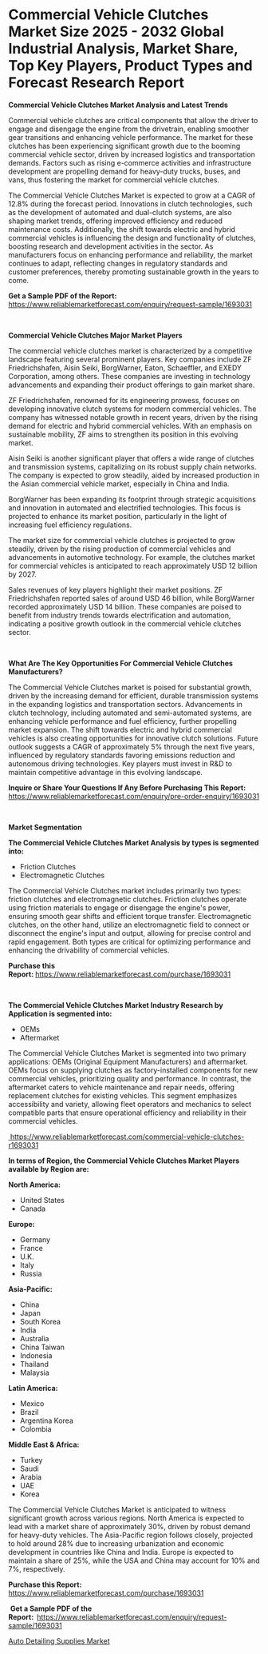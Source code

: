 <p><h1>Commercial Vehicle Clutches Market Size 2025 - 2032 Global Industrial Analysis, Market Share, Top Key Players, Product Types and Forecast Research Report</h1></p><p><strong>Commercial Vehicle Clutches Market Analysis and Latest Trends</strong></p>
<p><p>Commercial vehicle clutches are critical components that allow the driver to engage and disengage the engine from the drivetrain, enabling smoother gear transitions and enhancing vehicle performance. The market for these clutches has been experiencing significant growth due to the booming commercial vehicle sector, driven by increased logistics and transportation demands. Factors such as rising e-commerce activities and infrastructure development are propelling demand for heavy-duty trucks, buses, and vans, thus fostering the market for commercial vehicle clutches.</p><p>The Commercial Vehicle Clutches Market is expected to grow at a CAGR of 12.8% during the forecast period. Innovations in clutch technologies, such as the development of automated and dual-clutch systems, are also shaping market trends, offering improved efficiency and reduced maintenance costs. Additionally, the shift towards electric and hybrid commercial vehicles is influencing the design and functionality of clutches, boosting research and development activities in the sector. As manufacturers focus on enhancing performance and reliability, the market continues to adapt, reflecting changes in regulatory standards and customer preferences, thereby promoting sustainable growth in the years to come.</p></p>
<p><strong>Get a Sample PDF of the Report:&nbsp;</strong> <a href="https://www.reliablemarketforecast.com/enquiry/request-sample/1693031?utm_campaign=3208&utm_medium=2&utm_source=Github&utm_content=ia&utm_term=30032025&utm_id=commercial-vehicle-clutches">https://www.reliablemarketforecast.com/enquiry/request-sample/1693031</a></p>
<p>&nbsp;</p>
<p><strong>Commercial Vehicle Clutches Major Market Players</strong></p>
<p><p>The commercial vehicle clutches market is characterized by a competitive landscape featuring several prominent players. Key companies include ZF Friedrichshafen, Aisin Seiki, BorgWarner, Eaton, Schaeffler, and EXEDY Corporation, among others. These companies are investing in technology advancements and expanding their product offerings to gain market share.</p><p>ZF Friedrichshafen, renowned for its engineering prowess, focuses on developing innovative clutch systems for modern commercial vehicles. The company has witnessed notable growth in recent years, driven by the rising demand for electric and hybrid commercial vehicles. With an emphasis on sustainable mobility, ZF aims to strengthen its position in this evolving market.</p><p>Aisin Seiki is another significant player that offers a wide range of clutches and transmission systems, capitalizing on its robust supply chain networks. The company is expected to grow steadily, aided by increased production in the Asian commercial vehicle market, especially in China and India.</p><p>BorgWarner has been expanding its footprint through strategic acquisitions and innovation in automated and electrified technologies. This focus is projected to enhance its market position, particularly in the light of increasing fuel efficiency regulations.</p><p>The market size for commercial vehicle clutches is projected to grow steadily, driven by the rising production of commercial vehicles and advancements in automotive technology. For example, the clutches market for commercial vehicles is anticipated to reach approximately USD 12 billion by 2027.</p><p>Sales revenues of key players highlight their market positions. ZF Friedrichshafen reported sales of around USD 46 billion, while BorgWarner recorded approximately USD 14 billion. These companies are poised to benefit from industry trends towards electrification and automation, indicating a positive growth outlook in the commercial vehicle clutches sector.</p></p>
<p>&nbsp;</p>
<p><strong>What Are The Key Opportunities For Commercial Vehicle Clutches Manufacturers?</strong></p>
<p><p>The Commercial Vehicle Clutches market is poised for substantial growth, driven by the increasing demand for efficient, durable transmission systems in the expanding logistics and transportation sectors. Advancements in clutch technology, including automated and semi-automated systems, are enhancing vehicle performance and fuel efficiency, further propelling market expansion. The shift towards electric and hybrid commercial vehicles is also creating opportunities for innovative clutch solutions. Future outlook suggests a CAGR of approximately 5% through the next five years, influenced by regulatory standards favoring emissions reduction and autonomous driving technologies. Key players must invest in R&D to maintain competitive advantage in this evolving landscape.</p></p>
<p><strong>Inquire or Share Your Questions If Any Before Purchasing This Report:</strong> <a href="https://www.reliablemarketforecast.com/enquiry/pre-order-enquiry/1693031?utm_campaign=3208&utm_medium=2&utm_source=Github&utm_content=ia&utm_term=30032025&utm_id=commercial-vehicle-clutches">https://www.reliablemarketforecast.com/enquiry/pre-order-enquiry/1693031</a></p>
<p>&nbsp;</p>
<p><strong>Market Segmentation</strong></p>
<p><strong>The Commercial Vehicle Clutches Market Analysis by types is segmented into:</strong></p>
<p><ul><li>Friction Clutches</li><li>Electromagnetic Clutches</li></ul></p>
<p><p>The Commercial Vehicle Clutches market includes primarily two types: friction clutches and electromagnetic clutches. Friction clutches operate using friction materials to engage or disengage the engine's power, ensuring smooth gear shifts and efficient torque transfer. Electromagnetic clutches, on the other hand, utilize an electromagnetic field to connect or disconnect the engine's input and output, allowing for precise control and rapid engagement. Both types are critical for optimizing performance and enhancing the drivability of commercial vehicles.</p></p>
<p><strong>Purchase this Report:&nbsp;</strong><a href="https://www.reliablemarketforecast.com/purchase/1693031?utm_campaign=3208&utm_medium=2&utm_source=Github&utm_content=ia&utm_term=30032025&utm_id=commercial-vehicle-clutches">https://www.reliablemarketforecast.com/purchase/1693031</a></p>
<p>&nbsp;</p>
<p><strong>The Commercial Vehicle Clutches Market Industry Research by Application is segmented into:</strong></p>
<p><ul><li>OEMs</li><li>Aftermarket</li></ul></p>
<p><p>The Commercial Vehicle Clutches Market is segmented into two primary applications: OEMs (Original Equipment Manufacturers) and aftermarket. OEMs focus on supplying clutches as factory-installed components for new commercial vehicles, prioritizing quality and performance. In contrast, the aftermarket caters to vehicle maintenance and repair needs, offering replacement clutches for existing vehicles. This segment emphasizes accessibility and variety, allowing fleet operators and mechanics to select compatible parts that ensure operational efficiency and reliability in their commercial vehicles.</p></p>
<p><a href="https://www.reliablemarketforecast.com/commercial-vehicle-clutches-r1693031?utm_campaign=3208&utm_medium=2&utm_source=Github&utm_content=ia&utm_term=30032025&utm_id=commercial-vehicle-clutches">&nbsp;https://www.reliablemarketforecast.com/commercial-vehicle-clutches-r1693031</a></p>
<p><strong>In terms of Region, the Commercial Vehicle Clutches Market Players available by Region are:</strong></p>
<p>
    <p> <strong> North America: </strong>
        <ul>
            <li>United States</li>
            <li>Canada</li>
        </ul>
        </p> 
    <p> <strong> Europe: </strong>
        <ul>
            <li>Germany</li>
            <li>France</li>
            <li>U.K.</li>
            <li>Italy</li>
            <li>Russia</li>
        </ul>
        </p> 
    <p> <strong> Asia-Pacific: </strong>
        <ul>
            <li>China</li>
            <li>Japan</li>
            <li>South Korea</li>
            <li>India</li>
            <li>Australia</li>
            <li>China Taiwan</li>
            <li>Indonesia</li>
            <li>Thailand</li>
            <li>Malaysia</li>
        </ul>
        </p> 
    <p> <strong> Latin America: </strong>
        <ul>
            <li>Mexico</li>
            <li>Brazil</li>
            <li>Argentina Korea</li>
            <li>Colombia</li>
        </ul>
        </p> 
    <p> <strong> Middle East & Africa: </strong>
        <ul>
            <li>Turkey</li>
            <li>Saudi</li>
            <li>Arabia</li>
            <li>UAE</li>
            <li>Korea</li>
        </ul>
    </p>
    </p>
<p><p>The Commercial Vehicle Clutches Market is anticipated to witness significant growth across various regions. North America is expected to lead with a market share of approximately 30%, driven by robust demand for heavy-duty vehicles. The Asia-Pacific region follows closely, projected to hold around 28% due to increasing urbanization and economic development in countries like China and India. Europe is expected to maintain a share of 25%, while the USA and China may account for 10% and 7%, respectively.</p></p>
<p><strong>Purchase this Report: </strong><a href="https://www.reliablemarketforecast.com/purchase/1693031?utm_campaign=3208&utm_medium=2&utm_source=Github&utm_content=ia&utm_term=30032025&utm_id=commercial-vehicle-clutches">https://www.reliablemarketforecast.com/purchase/1693031</a></p>
<p>&nbsp;<strong>Get a Sample PDF of the Report:&nbsp;&nbsp;</strong><a href="https://www.reliablemarketforecast.com/enquiry/request-sample/1693031?utm_campaign=3208&utm_medium=2&utm_source=Github&utm_content=ia&utm_term=30032025&utm_id=commercial-vehicle-clutches">https://www.reliablemarketforecast.com/enquiry/request-sample/1693031</a></p>
<p><strong></strong></p>
<p><p><a href="https://github.com/shirlantosx7/Market-Research-Report-List-1/blob/main/auto-detailing-supplies-market.md?utm_campaign=3208&utm_medium=2&utm_source=Github&utm_content=ia&utm_term=30032025&utm_id=commercial-vehicle-clutches">Auto Detailing Supplies Market</a></p></p>